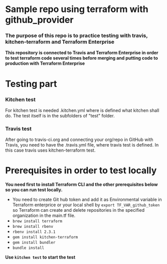 # Sample repo using terraform with github_provider 

### The purpose of this repo is to practice testing with travis, kitchen-terraform and Terraform Enterprise

**This repository is connected to Travis and Terraform Enterprise in order to test terraform code several times before merging and putting code to production with Terraform Enterprise**

# Testing part

### Kitchen test

For kitchen test is needed .kitchen.yml where is defined what kitchen shall do.
The test itself is in the subfolders of "test" folder.

### Travis test

After going to travis-ci.org and connecting your org/repo in GitHub with Travis, you need to have the .travis.yml file,
where travis test is defined. In this case travis uses kitchen-terraform test.

# Prerequisites in order to test locally

**You need first to install Terraform CLI and the other prerequisites below so you can run test locally.**

  -  You need to create Git hub token and add it as Environmental variable in Terraform enterprice or your local shell by `export TF_VAR_github_token` so Terraform can create and delete repositories in the specified organization in the main.tf file.
  -  `brew install terraform`
  -  `brew install rbenv`
  -  `rbenv install 2.3.1`
  -  `gem install kitchen-terraform`
  -  `gem install bundler`
  -  `bundle install`
  
**Use `kitchen test` to start the test**
